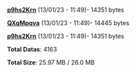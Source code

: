 [**p9hs2Krn**](/data/p9hs2Krn.txt) (13/01/23 - 11:49)- 14351 bytes

[**QXqMpqva**](/data/QXqMpqva.txt) (13/01/23 - 11:49)- 14445 bytes

[**p9hs2Krn**](/data/p9hs2Krn.txt) (13/01/23 - 11:49)- 14351 bytes

**Total Datas**: 4163

**Total Size**: 25.97 MB / 26.0 MB